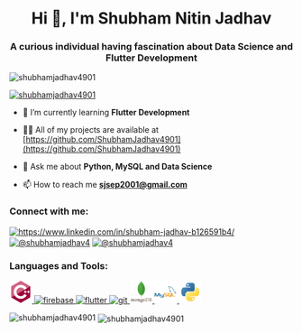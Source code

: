 <h1 align="center">Hi 👋, I'm Shubham Nitin Jadhav</h1>
<h3 align="center">A curious individual having fascination about Data Science and Flutter Development</h3>

<p align="left"> <img src="https://komarev.com/ghpvc/?username=shubhamjadhav4901&label=Profile%20views&color=0e75b6&style=flat" alt="shubhamjadhav4901" /> </p>

<p align="left"> <a href="https://github.com/ryo-ma/github-profile-trophy"><img src="https://github-profile-trophy.vercel.app/?username=shubhamjadhav4901" alt="shubhamjadhav4901" /></a> </p>

- 🌱 I’m currently learning **Flutter Development**

- 👨‍💻 All of my projects are available at [https://github.com/ShubhamJadhav4901](https://github.com/ShubhamJadhav4901)

- 💬 Ask me about **Python, MySQL and Data Science**

- 📫 How to reach me **sjsep2001@gmail.com**

<h3 align="left">Connect with me:</h3>
<p align="left">
<a href="https://linkedin.com/in/https://www.linkedin.com/in/shubham-jadhav-b126591b4/" target="blank"><img align="center" src="https://raw.githubusercontent.com/rahuldkjain/github-profile-readme-generator/master/src/images/icons/Social/linked-in-alt.svg" alt="https://www.linkedin.com/in/shubham-jadhav-b126591b4/" height="30" width="40" /></a>
<a href="https://www.codechef.com/users/@shubhamjadhav4" target="blank"><img align="center" src="https://cdn.jsdelivr.net/npm/simple-icons@3.1.0/icons/codechef.svg" alt="@shubhamjadhav4" height="30" width="40" /></a>
<a href="https://www.hackerrank.com/@shubhamjadhav4" target="blank"><img align="center" src="https://raw.githubusercontent.com/rahuldkjain/github-profile-readme-generator/master/src/images/icons/Social/hackerrank.svg" alt="@shubhamjadhav4" height="30" width="40" /></a>
</p>

<h3 align="left">Languages and Tools:</h3>
<p align="left"> <a href="https://www.w3schools.com/cpp/" target="_blank" rel="noreferrer"> <img src="https://raw.githubusercontent.com/devicons/devicon/master/icons/cplusplus/cplusplus-original.svg" alt="cplusplus" width="40" height="40"/> </a> <a href="https://firebase.google.com/" target="_blank" rel="noreferrer"> <img src="https://www.vectorlogo.zone/logos/firebase/firebase-icon.svg" alt="firebase" width="40" height="40"/> </a> <a href="https://flutter.dev" target="_blank" rel="noreferrer"> <img src="https://www.vectorlogo.zone/logos/flutterio/flutterio-icon.svg" alt="flutter" width="40" height="40"/> </a> <a href="https://git-scm.com/" target="_blank" rel="noreferrer"> <img src="https://www.vectorlogo.zone/logos/git-scm/git-scm-icon.svg" alt="git" width="40" height="40"/> </a> <a href="https://www.mongodb.com/" target="_blank" rel="noreferrer"> <img src="https://raw.githubusercontent.com/devicons/devicon/master/icons/mongodb/mongodb-original-wordmark.svg" alt="mongodb" width="40" height="40"/> </a> <a href="https://www.mysql.com/" target="_blank" rel="noreferrer"> <img src="https://raw.githubusercontent.com/devicons/devicon/master/icons/mysql/mysql-original-wordmark.svg" alt="mysql" width="40" height="40"/> </a> <a href="https://www.python.org" target="_blank" rel="noreferrer"> <img src="https://raw.githubusercontent.com/devicons/devicon/master/icons/python/python-original.svg" alt="python" width="40" height="40"/> </a> </p>

<p><img align="left" src="https://github-readme-stats.vercel.app/api/top-langs?username=shubhamjadhav4901&show_icons=true&locale=en&layout=compact" alt="shubhamjadhav4901" /></p>

<p>&nbsp;<img align="center" src="https://github-readme-stats.vercel.app/api?username=shubhamjadhav4901&show_icons=true&locale=en" alt="shubhamjadhav4901" /></p>
